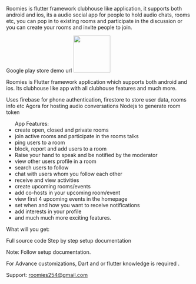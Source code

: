 Roomies is flutter framework clubhouse like application, it supports both android and ios, its a audio social app for people to hold audio chats, rooms etc, you can pop in to existing rooms and participate in the discussion or you can create your rooms and invite people to join.

Google play store demo url
<a href="https://play.google.com/store/apps/details?id=com.aluta.roomies"><img width="100" src="https://fgodex.com/images/gg.png" /></a>


Roomies is Flutter framework application which supports both android and ios. Its clubhouse like app with all clubhouse features and much more.

Uses firebase for phone authentication, firestore to store user data, rooms info etc
Agora for hosting audio conversations
Nodejs to generate room token

<ul>App Features:
	<li> create open, closed and private rooms </li>
	<li>  join active rooms and participate in the rooms talks </li>
	<li>  ping users to a room</li>
	<li>  block, report and add users to a room</li>
	<li>  Raise your hand to speak and be notified by the moderator</li>
	<li>  view other users profile in a room</li>
	<li>  search users to follow</li>
	<li>  chat with users whom you follow each other</li>
	<li>  receive and view activities</li>
	<li>  create upcoming rooms/events</li>
	<li>  add co-hosts in your upcoming room/event</li>
	<li>  view first 4 upcoming events in the homepage</li>
	<li>  set when and how you want to receive notifications</li>
	<li>  add interests in your profile</li>
	<li>  and much much more exciting features.</li>
</ul>

What will you get:

Full source code
Step by step setup documentation

Note:
Follow setup documentation.

For Advance customizations, Dart and or flutter knowledge is required .


Support:
roomies254@gmail.com
